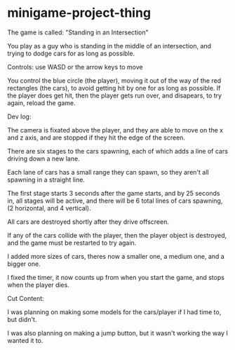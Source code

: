 # minigame-project-thing
The game is called: "Standing in an Intersection"

You play as a guy who is standing in the middle of an intersection, and trying to dodge cars for as long as possible.

Controls: use WASD or the arrow keys to move

You control the blue circle (the player), moving it out of the way of the red rectangles (the cars), to avoid getting hit by one for as long as possible. If the player does get hit, then the player gets run over, and disapears, to try again, reload the game.


Dev log:

The camera is fixated above the player, and they are able to move on the x and z axis, and are stopped if they hit the edge of the screen.

There are six stages to the cars spawning, each of which adds a line of cars driving down a new lane.

Each lane of cars has a small range they can spawn, so they aren't all spawning in a straight line.

The first stage starts 3 seconds after the game starts, and by 25 seconds in, all stages will be active, and there will be 6 total lines of cars spawning, (2 horizontal, and 4 vertical).

All cars are destroyed shortly after they drive offscreen.

If any of the cars collide with the player, then the player object is destroyed, and the game must be restarted to try again.

I added more sizes of cars, theres now a smaller one, a medium one, and a bigger one.

I fixed the timer, it now counts up from when you start the game, and stops when the player dies.

Cut Content:

I was planning on making some models for the cars/player if I had time to, but didn't.

I was also planning on making a jump button, but it wasn't working the way I wanted it to.
